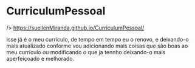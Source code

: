 # CurriculumPessoal
/> https://suellenMiranda.github.io/CurriculumPessoal/

Isse já é o meu currículo, de tempo em tempo eu o renovo, e deixando-o mais atualizado conforme vou adicionando mais coisas que são boas ao meu currículo ou modificando o que ja tennho deixando-o mais aperfeiçoado e melhorado.
